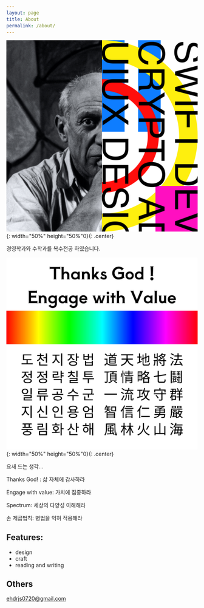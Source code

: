 ```yaml
---
layout: page
title: About
permalink: /about/
---
```


![profilePicture](/assets/images/pfp.jpg){: width="50%" height="50%"0}{: .center}

경영학과와 수학과를 복수전공 하였습니다.

![Rulewall](/assets/images/Rulewall.jpg){: width="50%" height="50%"0}{: .center}

요새 드는 생각...

Thanks God! : 삶 자체에 감사하라

Engage with value: 가치에 집중하라

Spectrum: 세상의 다양성 이해해라

손 제곱법칙: 병법을 익혀 적용해라






## Features:
- design
- craft
- reading and writing


## Others
ehdrjs0720@gmail.com



